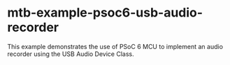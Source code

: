 # mtb-example-psoc6-usb-audio-recorder
This example demonstrates the use of PSoC 6 MCU to implement an audio recorder using the USB Audio Device Class.
